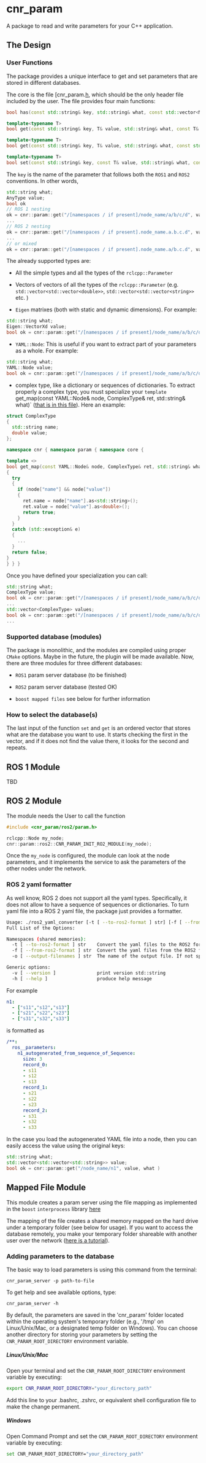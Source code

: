 # cnr_param

A package to read and write parameters for your C++ application.

## The Design

### User Functions
The package provides a unique interface to get and set parameters that are stored in different databases.

The core is the file [cnr_param.[h](./include/cnr_param/cnr_param.h), which should be the only header file included by the user.
The file provides four main functions:

```cpp
bool has(const std::string& key, std::string& what, const std::vector<ModulesID>& modules = {ModulesID::ROS2, ModulesID::MAPPED_FILE});

template<typename T>
bool get(const std::string& key, T& value, std::string& what, const T& default_val, const std::vector<ModulesID>& modules = {ModulesID::ROS2, ModulesID::MAPPED_FILE});

template<typename T>
bool get(const std::string& key, T& value, std::string& what, const std::vector<ModulesID>& modules = {ModulesID::ROS2, ModulesID::MAPPED_FILE});

template<typename T>
bool set(const std::string& key, const T& value, std::string& what, const std::vector<ModulesID>& modules = {ModulesID::ROS2, ModulesID::MAPPED_FILE});
```

The `key` is the name of the parameter that follows both the `ROS1` and `ROS2` conventions. In other words, 

```cpp
std::string what;
AnyType value;
bool ok
// ROS 1 nesting
ok = cnr::param::get("/[namespaces / if present]/node_name/a/b/c/d", value, what )
...
// ROS 2 nesting
ok = cnr::param::get("/[namespaces / if present].node_name.a.b.c.d", value, what )
...
// or mixed
ok = cnr::param::get("/[namespaces / if present].node_name.a/b.c.d", value, what )
```

The already supported types are:

* All the simple types and all the types of the `rclcpp::Parameter` 

* Vectors of vectors of all the types of the `rclcpp::Parameter`  (e.g. `std::vector<std::vector<double>>`, `std::vector<std::vector<string>>`  etc. )

* `Eigen` matrixes (both with static and dynamic dimensions). For example: 
```cpp
std::string what;
Eigen::VectorXd value;
bool ok = cnr::param::get("/[namespaces / if present]/node_name/a/b/c/d", value, what )
```

* `YAML::Node`: This is useful if you want to extract part of your parameters as a whole. For example:
```cpp
std::string what;
YAML::Node value;
bool ok = cnr::param::get("/[namespaces / if present]/node_name/a/b/c/d", value, what )
```

* complex type, like a dictionary or sequences of dictionaries. To extract properly a complex type, you must specialize your `template`<typename T> get_map(const YAML::Node& node, ComplexType& ret, std::string& what)` ([that is in this file](./include/cnr_param/core/param.h)). Here an example:
```cpp
struct ComplexType
{
  std::string name;
  double value;
};

namespace cnr { namespace param { namespace core {

template <>
bool get_map(const YAML::Node& node, ComplexType& ret, std::string& what)
{
  try
  {
    if (node["name"] && node["value"])
    {
      ret.name = node["name"].as<std::string>();
      ret.value = node["value"].as<double>();
      return true;
    }
  }
  catch (std::exception& e)
  {
    ...
  }
  return false;
}
} } }

```

Once you have defined your specialization you can call:
```cpp
std::string what;
ComplexType value;
bool ok = cnr::param::get("/[namespaces / if present]/node_name/a/b/c/d", value, what )
...
std::vector<ComplexType> values;
bool ok = cnr::param::get("/[namespaces / if present]/node_name/a/b/c/d", values, what )
...
```

### Supported database (modules)

The package is monolithic, and the modules are compiled using proper `CMake` options. Maybe in the future, the plugin will be made available. Now, there are three modules for three different databases:

* `ROS1` param server database (to be finished)

* `ROS2` param server database (tested OK)

* `boost mapped files` see below for further information

### How to select the database(s)

The last input of the function `set` and `get` is an ordered vector that stores what are the database you want to use. It starts checking the first in the vector, and if it does not find the value there, it looks for the second and repeats.

## ROS 1 Module

TBD

## ROS 2 Module

The module needs the User to call the function

```cpp
#include <cnr_param/ros2/param.h>

rclcpp::Node my_node;
cnr::param::ros2::CNR_PARAM_INIT_RO2_MODULE(my_node);
```

Once the `my_node` is configured, the module can look at the node parameters, and it implements the service to ask the parameters of the other nodes under the network.

### ROS 2 yaml formatter

As well know, ROS 2 does not support all the yaml types. Specifically, it does not allow to have a sequence of sequences or dictionaries. 
To turn yaml file into a ROS 2 yaml file, the package just provides a formatter.

```bash
Usage: ./ros2_yaml_converter [-t [ --to-ros2-format ] str] [-f [ --from-ros2-format ] str] [-o [ --output-filenames ] str] [-v [ --version ] ] [-h [ --help ] ]
Full List of the Options:

Namespaces (shared memories):
  -t [ --to-ros2-format ] str    Convert the yaml files to the ROS2 format. The path is relative to the executable, or absolute if it starts with '/'
  -f [ --from-ros2-format ] str  Convert the yaml files from the ROS2 format.  The path is relative to the executable, or absolute if it starts with '/'
  -o [ --output-filenames ] str  The name of the output file. If not specified, it is the input concat to '_autogererated.yaml'

Generic options:
  -v [ --version ]               print version std::string
  -h [ --help ]                  produce help message
```

For example
```yaml
n1:
  - ["s11","s12","s13"]
  - ["s21","s22","s23"]
  - ["s31","s32","s33"]
```

is formatted as 

```yaml
/**:
  ros__parameters:
    n1_autogenerated_from_sequence_of_Sequence:
      size: 3
      record_0: 
      - s11
      - s12
      - s13
      record_1:
      - s21
      - s22
      - s23
      record_2:
      - s31
      - s32
      - s33
```

In the case you load the autogenerated YAML file into a node, then you can easily access the value using the original keys:

```cpp
std::string what;
std::vector<std::vector<std::string>> value;
bool ok = cnr::param::get("/node_name/n1", value, what )
```

## Mapped File Module

This module creates a param server using the file mapping as implemented in the `boost` `interprocess` library [here](https://www.boost.org/doc/libs/1_85_0/doc/html/interprocess.html#:~:text=Using%20these%20mechanisms%2C%20Boost.Interprocess%20offers%20useful%20tools%20to,implementing%20%20several%20memory%20allocation%20patterns%20%28like%20pooling%29.)

The mapping of the file creates a shared memory mapped on the hard drive under a temporary folder (see below for usage). If you want to access the database remotely, you make your temporary folder shareable with another user over the network ([here is a tutorial](https://askubuntu.com/questions/15782/how-do-i-share-a-folder-with-another-linux-machine-on-the-same-home-network)).

### Adding parameters to the database

The basic way to load parameters is using this command from the terminal:
```
cnr_param_server -p path-to-file
```
To get help and see available options, type:
```
cnr_param_server -h
```
By default, the parameters are saved in the 'cnr_param' folder located within the operating system's temporary folder (e.g., '/tmp' on Linux/Unix/Mac, or a designated temp folder on Windows). 
You can choose another directory for storing your parameters by setting the `CNR_PARAM_ROOT_DIRECTORY` environment variable.

##### Linux/Unix/Mac
Open your terminal and set the `CNR_PARAM_ROOT_DIRECTORY` environment variable by executing:
```bash
export CNR_PARAM_ROOT_DIRECTORY="your_directory_path"
```
Add this line to your .bashrc, .zshrc, or equivalent shell configuration file to make the change permanent.

##### Windows
Open Command Prompt and set the `CNR_PARAM_ROOT_DIRECTORY` environment variable by executing:
```bash
set CNR_PARAM_ROOT_DIRECTORY="your_directory_path"
```

